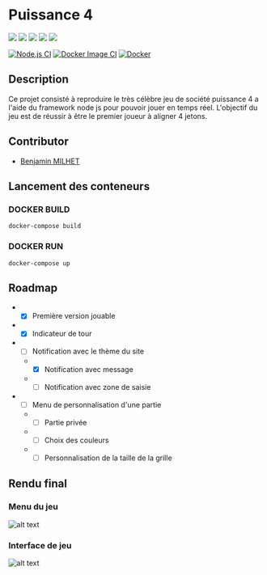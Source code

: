# Puissance 4

<img src="https://img.shields.io/badge/Node.js-339933?style=for-the-badge&logo=nodedotjs&logoColor=white" /> <img src="https://img.shields.io/badge/HTML5-E34F26?style=for-the-badge&logo=html5&logoColor=white" /> <img src="https://img.shields.io/badge/CSS3-1572B6?style=for-the-badge&logo=css3&logoColor=white" /> <img src="https://img.shields.io/badge/JavaScript-323330?style=for-the-badge&logo=javascript&logoColor=F7DF1E" /> <img src="https://img.shields.io/badge/Docker-2CA5E0?style=for-the-badge&logo=docker&logoColor=white" /> 

[![Node.js CI](https://github.com/benjamin-milhet/Puissance4/actions/workflows/node.js.yml/badge.svg)](https://github.com/benjamin-milhet/Puissance4/actions/workflows/node.js.yml)
[![Docker Image CI](https://github.com/benjamin-milhet/Puissance4/actions/workflows/docker-image.yml/badge.svg)](https://github.com/benjamin-milhet/Puissance4/actions/workflows/docker-image.yml)
[![Docker](https://github.com/benjamin-milhet/Puissance4/actions/workflows/docker-publish.yml/badge.svg)](https://github.com/benjamin-milhet/Puissance4/actions/workflows/docker-publish.yml)

## Description

Ce projet consisté à reproduire le très célèbre jeu de société puissance 4 a l'aide du framework node js pour pouvoir jouer en temps réel. L'objectif du jeu est de réussir à être le premier joueur à aligner 4 jetons.

## Contributor
 - [Benjamin MILHET](https://github.com/benjamin-milhet)
 
## Lancement des conteneurs

### DOCKER BUILD 
```
docker-compose build
```

### DOCKER RUN
```
docker-compose up
```

## Roadmap

- - [x] Première version jouable
- - [x] Indicateur de tour
- - [ ] Notification avec le thème du site
  - - [x] Notification avec message
  - - [ ] Notification avec zone de saisie
- - [ ] Menu de personnalisation d'une partie
  - - [ ] Partie privée
  - - [ ] Choix des couleurs
  - - [ ] Personnalisation de la taille de la grille 
 
## Rendu final
### Menu du jeu
![alt text](https://github.com/benjamin-milhet/Puissance4/blob/main/images/menu.png?raw=true)

### Interface de jeu
![alt text](https://github.com/benjamin-milhet/Puissance4/blob/main/images/jeu.png?raw=true)
 
 

